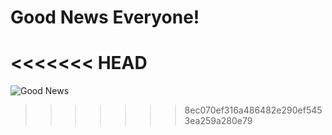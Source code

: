 # Good News Everyone!

<<<<<<< HEAD
=======
![Good News](https://motionandmomentum.files.wordpress.com/2017/10/5181a5b8-6e3d-466f-9cea-8f900375fd42-720-000000640b9c2bac.gif)
>>>>>>> 8ec070ef316a486482e290ef5453ea259a280e79
